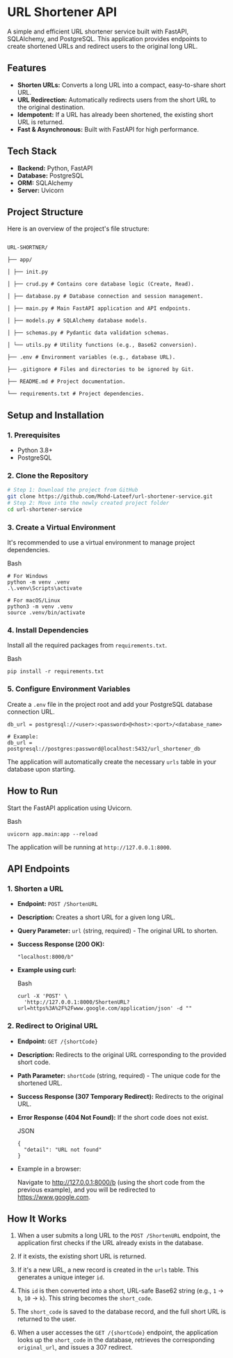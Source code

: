 
# URL Shortener API

A simple and efficient URL shortener service built with FastAPI, SQLAlchemy, and PostgreSQL.
This application provides endpoints to create shortened URLs and redirect users to the original long URL.

## Features

* **Shorten URLs:** Converts a long URL into a compact, easy-to-share short URL.
* **URL Redirection:** Automatically redirects users from the short URL to the original destination.
* **Idempotent:** If a URL has already been shortened, the existing short URL is returned.
* **Fast & Asynchronous:** Built with FastAPI for high performance.

## Tech Stack

* **Backend:** Python, FastAPI
* **Database:** PostgreSQL
* **ORM:** SQLAlchemy
* **Server:** Uvicorn

## Project Structure

Here is an overview of the project's file structure:


```

URL-SHORTNER/

├── app/

│ ├── init.py

│ ├── crud.py # Contains core database logic (Create, Read).

│ ├── database.py # Database connection and session management.

│ ├── main.py # Main FastAPI application and API endpoints.

│ ├── models.py # SQLAlchemy database models.

│ ├── schemas.py # Pydantic data validation schemas.

│ └── utils.py # Utility functions (e.g., Base62 conversion).

├── .env # Environment variables (e.g., database URL).

├── .gitignore # Files and directories to be ignored by Git.

├── README.md # Project documentation.

└── requirements.txt # Project dependencies.

```

## Setup and Installation

### 1. Prerequisites

* Python 3.8+
* PostgreSQL

### 2. Clone the Repository

```sh
# Step 1: Download the project from GitHub
git clone https://github.com/Mohd-Lateef/url-shortener-service.git
# Step 2: Move into the newly created project folder
cd url-shortener-service

```

### 3. Create a Virtual Environment

It's recommended to use a virtual environment to manage project dependencies.

Bash

```
# For Windows
python -m venv .venv
.\.venv\Scripts\activate

# For macOS/Linux
python3 -m venv .venv
source .venv/bin/activate

```

### 4. Install Dependencies

Install all the required packages from `requirements.txt`.

Bash

```
pip install -r requirements.txt

```

### 5. Configure Environment Variables

Create a `.env` file in the project root and add your PostgreSQL database connection URL.
```
db_url = postgresql://<user>:<password>@<host>:<port>/<database_name>

# Example:
db_url = postgresql://postgres:password@localhost:5432/url_shortener_db

```

The application will automatically create the necessary `urls` table in your database upon starting.

## How to Run

Start the FastAPI application using Uvicorn.

Bash

```
uvicorn app.main:app --reload

```

The application will be running at `http://127.0.0.1:8000`.

## API Endpoints

### 1. Shorten a URL

-   **Endpoint:** `POST /ShortenURL`
    
-   **Description:** Creates a short URL for a given long URL.
    
-   **Query Parameter:** `url` (string, required) - The original URL to shorten.
    
-   **Success Response (200 OK):**
    
    ```
    "localhost:8000/b"
    
    ```
    
-   **Example using curl:**
    
    Bash
    
    ```
    curl -X 'POST' \
      'http://127.0.0.1:8000/ShortenURL?url=https%3A%2F%2Fwww.google.com/application/json' -d ""
    
    ```
    

### 2. Redirect to Original URL

-   **Endpoint:** `GET /{shortCode}`
    
-   **Description:** Redirects to the original URL corresponding to the provided short code.
    
-   **Path Parameter:** `shortCode` (string, required) - The unique code for the shortened URL.
    
-   **Success Response (307 Temporary Redirect):** Redirects to the original URL.
    
-   **Error Response (404 Not Found):** If the short code does not exist.
    
    JSON
    
    ```
    {
      "detail": "URL not found"
    }
    
    ```
    
-   Example in a browser:
    
    Navigate to http://127.0.0.1:8000/b (using the short code from the previous example), and you will be redirected to https://www.google.com.
    

## How It Works

1.  When a user submits a long URL to the `POST /ShortenURL` endpoint, the application first checks if the URL already exists in the database.
    
2.  If it exists, the existing short URL is returned.
    
3.  If it's a new URL, a new record is created in the `urls` table. This generates a unique integer `id`.
    
4.  This `id` is then converted into a short, URL-safe Base62 string (e.g., `1` -> `b`, `10` -> `k`). This string becomes the `short_code`.
    
5.  The `short_code` is saved to the database record, and the full short URL is returned to the user.
    
6.  When a user accesses the `GET /{shortCode}` endpoint, the application looks up the `short_code` in the database, retrieves the corresponding `original_url`, and issues a 307 redirect.